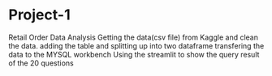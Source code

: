 # Project-1
Retail Order Data Analysis
Getting the data(csv file) from Kaggle and clean the data.
adding the table and splitting up into two dataframe
transfering the data to the MYSQL workbench
Using the streamlit to show the query result of the 20 questions
